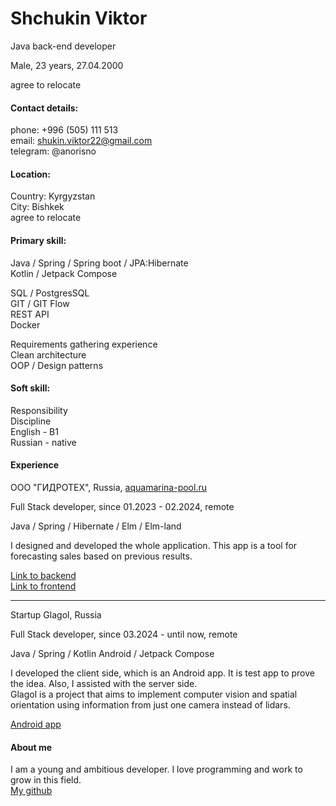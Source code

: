 # Shchukin Viktor

Java back-еnd developer

Male, 23 years, 27.04.2000

agree to relocate

#### Contact details:

phone: +996 (505) 111 513  
email: shukin.viktor22@gmail.com  
telegram: @anorisno

#### Location:

Country:  Kyrgyzstan  
City: Bishkek  
agree to relocate

#### Primary skill:

Java / Spring / Spring boot / JPA:Hibernate  
Kotlin / Jetpack Compose

SQL / PostgresSQL  
GIT / GIT Flow  
REST API  
Docker

Requirements gathering experience  
Clean architecture  
OOP / Design patterns

#### Soft skill:

Responsibility  
Discipline  
English - B1  
Russian - native

#### Experience

ООО "ГИДРОТЕХ", Russia,
[aquamarina-pool.ru](https://aquamarina-pool.ru/)

Full Stack developer, since 01.2023 - 02.2024, remote

Java / Spring / Hibernate / Elm / Elm-land

I designed and developed the whole application.
This app is a tool for forecasting sales based on previous results.

[Link to backend](https://github.com/ViktorShchukin/saleAdviser/tree/main)  
[Link to frontend](https://github.com/ViktorShchukin/elmClientForSailAdviser.git)

-------------------------------------------

Startup Glagol, Russia

Full Stack developer, since 03.2024 - until now, remote

Java / Spring / Kotlin Android / Jetpack Compose  

I developed the client side, which is an Android app. It is
test app to prove the idea. Also, I assisted with the server side.  
Glagol is a project that aims to implement computer
vision and spatial orientation using information from
just one camera instead of lidars.

[Android app](https://github.com/ViktorShchukin/LocationTracker/tree/main)

#### About me

I am a young and ambitious developer.
I love programming and work to grow in this field.  
[My github](https://github.com/ViktorShchukin)
